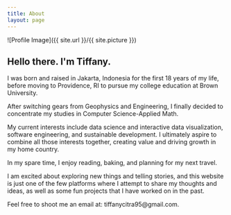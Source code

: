 ```yaml
---
title: About
layout: page
---
```

![Profile Image]({{ site.url }}/{{ site.picture }})

<h2>Hello there. I'm Tiffany.</h2>

<p>I was born and raised in Jakarta, Indonesia for the first 18 years of my life, before moving to Providence, RI to pursue my college education at Brown University.</p>

<p>After switching gears from Geophysics and Engineering, I finally decided to concentrate my studies in Computer Science-Applied Math.</p>

<p>My current interests include data science and interactive data visualization, software engineering, and sustainable development. I ultimately aspire to combine all those interests together, creating value and driving growth in my home country.</p>

<p>In my spare time, I enjoy reading, baking, and planning for my next travel.</p>

<p>I am excited about exploring new things and telling stories, and this website is just one of the few platforms where I attempt to share my thoughts and ideas, as well as some fun projects that I have worked on in the past.</p>

<p>Feel free to shoot me an email at: tiffanycitra95@gmail.com.</p>

<!---

<h2>Skills</h2>

<ul class="skill-list">
	<li>HTML - Jade - Haml - Erb</li>
	<li>Responsive (Mobile First)</li>
	<li>CSS (Stylus, Sass, Less)</li>
	<li>Css Frameworks (Bootstrap, Foundation)</li>
	<li>Javascript (Design Patterns, Testes)</li>
	<li>NodeJS</li>
	<li>AngularJS - ReactJS</li>
	<li>Grunt - Gulp - Yeoman</li>
	<li>Git</li>
	<li>PHP</li>
	<li>Python</li>
	<li>MySQL - MongoDB</li>
	<li>Scrum and Kanban</li>
	<li>TDD e Continuous Integration</li>
</ul>

<h2>Projects</h2>

<ul>
	<li><a href="https://github.com/">Lorem Lorem</a></li>
	<li><a href="https://github.com/">Ipsum Dolor</a></li>
	<li><a href="https://github.com/">Dolor Lorem</a></li>
</ul>
--->
